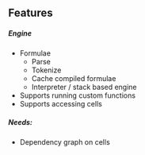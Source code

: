 ## Features

##### Engine
- Formulae
  - Parse
  - Tokenize
  - Cache compiled formulae
  - Interpreter / stack based engine
- Supports running custom functions
- Supports accessing cells

##### Needs:
- Dependency graph on cells